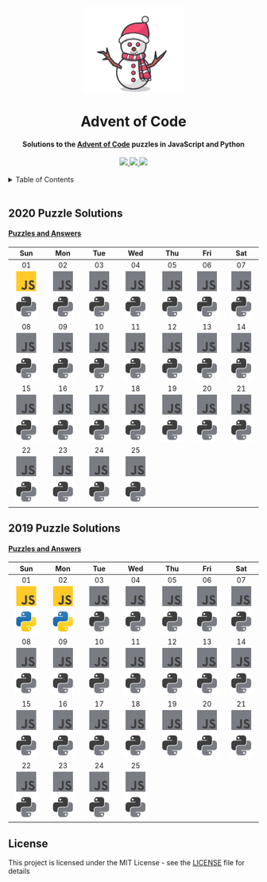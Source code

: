 <div align="center">
    <img src="assets/snowman.svg" width="200px">
    <h1 align="center">Advent of Code</h1>
</div>

<h4 align="center">Solutions to the <a href="https://adventofcode.com/">Advent of Code</a> puzzles in JavaScript and Python</h4>

<div align="center">
    <a href="https://twitter.com/CBStanley12">
        <img src="https://img.shields.io/badge/ -Follow @CBStanley12-1DA1F2?style=flat&logo=twitter&logoColor=white">
    </a>
    <a href="https://dev.to/cbstanley12">
        <img src="https://img.shields.io/badge/ -View DEV Profile-0A0A0A?style=flat&logo=dev.to">
    </a>
    <a href="https://linkedin.com/in/cbstanley12">
        <img src="https://img.shields.io/badge/ -Connect on LinkedIn-0077B5?style=flat&logo=linkedin">
    </a>
</div>

</br>

<details>
<summary>Table of Contents</summary>

    * [2020 Puzzle Solutions](#2020-puzzle-solutions)
    * [2019 Puzzle Solutions](#2019-puzzle-solutions)

</details>

</br>


## 2020 Puzzle Solutions

#### [Puzzles and Answers](2020/README.md)

| Sun | Mon | Tue | Wed | Thu | Fri | Sat |
| :-: | :-: | :-: | :-: | :-: | :-: | :-: |
| 01 </br> [![JavaScript](assets/js.svg)](2020/javascript/01_solution.js) [![Python Logo](assets/python-unfinished.svg)](2020/python/) | 02 </br> [![JavaScript](assets/js-unfinished.svg)](2020/javascript/) [![Python Logo](assets/python-unfinished.svg)](2020/python/) | 03 </br> [![JavaScript](assets/js-unfinished.svg)](2020/javascript/) [![Python Logo](assets/python-unfinished.svg)](2020/python/) | 04 </br> [![JavaScript](assets/js-unfinished.svg)](2020/javascript/) [![Python Logo](assets/python-unfinished.svg)](2020/python/) | 05 </br> [![JavaScript](assets/js-unfinished.svg)](2020/javascript/) [![Python Logo](assets/python-unfinished.svg)](2020/python/) | 06 </br> [![JavaScript](assets/js-unfinished.svg)](2020/javascript/) [![Python Logo](assets/python-unfinished.svg)](2020/python/) | 07 </br> [![JavaScript](assets/js-unfinished.svg)](2020/javascript) [![Python Logo](assets/python-unfinished.svg)](2019/python/) |
| 08 </br> [![JavaScript](assets/js-unfinished.svg)](2020/javascript/) [![Python Logo](assets/python-unfinished.svg)](2020/python/) | 09 </br> [![JavaScript](assets/js-unfinished.svg)](2020/javascript/) [![Python Logo](assets/python-unfinished.svg)](2020/python/02_solution.js) | 10 </br> [![JavaScript](assets/js-unfinished.svg)](2020/javascript/) [![Python Logo](assets/python-unfinished.svg)](2020/python/) | 11 </br> [![JavaScript](assets/js-unfinished.svg)](2020/javascript/) [![Python Logo](assets/python-unfinished.svg)](2020/python/) | 12 </br> [![JavaScript](assets/js-unfinished.svg)](2020/javascript/) [![Python Logo](assets/python-unfinished.svg)](2020/python/) | 13 </br> [![JavaScript](assets/js-unfinished.svg)](2020/javascript/) [![Python Logo](assets/python-unfinished.svg)](2020/python/) | 14 </br> [![JavaScript](assets/js-unfinished.svg)](2020/javascript/) [![Python Logo](assets/python-unfinished.svg)](2020/python/) |
| 15 </br> [![JavaScript](assets/js-unfinished.svg)](2020/javascript/) [![Python Logo](assets/python-unfinished.svg)](2020/python/) | 16 </br> [![JavaScript](assets/js-unfinished.svg)](2020/javascript/) [![Python Logo](assets/python-unfinished.svg)](2020/python/) | 17 </br> [![JavaScript](assets/js-unfinished.svg)](2020/javascript/) [![Python Logo](assets/python-unfinished.svg)](2020/python/) | 18 </br> [![JavaScript](assets/js-unfinished.svg)](2020/javascript/) [![Python Logo](assets/python-unfinished.svg)](2020/python/) | 19 </br> [![JavaScript](assets/js-unfinished.svg)](2020/javascript/) [![Python Logo](assets/python-unfinished.svg)](2020/python/) | 20 </br> [![JavaScript](assets/js-unfinished.svg)](2020/javascript/) [![Python Logo](assets/python-unfinished.svg)](2020/python/) | 21 </br> [![JavaScript](assets/js-unfinished.svg)](2020/javascript/) [![Python Logo](assets/python-unfinished.svg)](2020/python/) |
| 22 </br> [![JavaScript](assets/js-unfinished.svg)](2020/javascript/) [![Python Logo](assets/python-unfinished.svg)](2020/python/) | 23 </br> [![JavaScript](assets/js-unfinished.svg)](2020/javascript/) [![Python Logo](assets/python-unfinished.svg)](2020/python/) | 24 </br> [![JavaScript](assets/js-unfinished.svg)](2020/javascript/) [![Python Logo](assets/python-unfinished.svg)](2020/python/) | 25 </br> [![JavaScript](assets/js-unfinished.svg)](2020/javascript/) [![Python Logo](assets/python-unfinished.svg)](2020/python/) |


## 2019 Puzzle Solutions

#### [Puzzles and Answers](2019/README.md)

| Sun | Mon | Tue | Wed | Thu | Fri | Sat |
| :-: | :-: | :-: | :-: | :-: | :-: | :-: |
| 01 </br> [![JavaScript](assets/js.svg)](2019/javascript/01.js) [![Python Logo](assets/python.svg)](2019/python/01.py) | 02 </br> [![JavaScript](assets/js.svg)](2019/javascript/02.js) [![Python Logo](assets/python.svg)](2019/python/02.py) | 03 </br> [![JavaScript](assets/js-unfinished.svg)](2019/javascript/) [![Python Logo](assets/python-unfinished.svg)](2019/python/) | 04 </br> [![JavaScript](assets/js-unfinished.svg)](2019/javascript/) [![Python Logo](assets/python-unfinished.svg)](2019/python/) | 05 </br> [![JavaScript](assets/js-unfinished.svg)](2019/javascript/) [![Python Logo](assets/python-unfinished.svg)](2019/python/) | 06 </br> [![JavaScript](assets/js-unfinished.svg)](2019/javascript/) [![Python Logo](assets/python-unfinished.svg)](2019/python/) | 07 </br> [![JavaScript](assets/js-unfinished.svg)](2019/javascript) [![Python Logo](assets/python-unfinished.svg)](2019/python/) |
| 08 </br> [![JavaScript](assets/js-unfinished.svg)](2019/javascript/) [![Python Logo](assets/python-unfinished.svg)](2019/python/) | 09 </br> [![JavaScript](assets/js-unfinished.svg)](2019/javascript/) [![Python Logo](assets/python-unfinished.svg)](2019/python/02_solution.js) | 10 </br> [![JavaScript](assets/js-unfinished.svg)](2019/javascript/) [![Python Logo](assets/python-unfinished.svg)](2019/python/) | 11 </br> [![JavaScript](assets/js-unfinished.svg)](2019/javascript/) [![Python Logo](assets/python-unfinished.svg)](2019/python/) | 12 </br> [![JavaScript](assets/js-unfinished.svg)](2019/javascript/) [![Python Logo](assets/python-unfinished.svg)](2019/python/) | 13 </br> [![JavaScript](assets/js-unfinished.svg)](2019/javascript/) [![Python Logo](assets/python-unfinished.svg)](2019/python/) | 14 </br> [![JavaScript](assets/js-unfinished.svg)](2019/javascript/) [![Python Logo](assets/python-unfinished.svg)](2019/python/) |
| 15 </br> [![JavaScript](assets/js-unfinished.svg)](2019/javascript/) [![Python Logo](assets/python-unfinished.svg)](2019/python/) | 16 </br> [![JavaScript](assets/js-unfinished.svg)](2019/javascript/) [![Python Logo](assets/python-unfinished.svg)](2019/python/) | 17 </br> [![JavaScript](assets/js-unfinished.svg)](2019/javascript/) [![Python Logo](assets/python-unfinished.svg)](2019/python/) | 18 </br> [![JavaScript](assets/js-unfinished.svg)](2019/javascript/) [![Python Logo](assets/python-unfinished.svg)](2019/python/) | 19 </br> [![JavaScript](assets/js-unfinished.svg)](2019/javascript/) [![Python Logo](assets/python-unfinished.svg)](2019/python/) | 20 </br> [![JavaScript](assets/js-unfinished.svg)](2019/javascript/) [![Python Logo](assets/python-unfinished.svg)](2019/python/) | 21 </br> [![JavaScript](assets/js-unfinished.svg)](2019/javascript/) [![Python Logo](assets/python-unfinished.svg)](2019/python/) |
| 22 </br> [![JavaScript](assets/js-unfinished.svg)](2019/javascript/) [![Python Logo](assets/python-unfinished.svg)](2019/python/) | 23 </br> [![JavaScript](assets/js-unfinished.svg)](2019/javascript/) [![Python Logo](assets/python-unfinished.svg)](2019/python/) | 24 </br> [![JavaScript](assets/js-unfinished.svg)](2019/javascript/) [![Python Logo](assets/python-unfinished.svg)](2019/python/) | 25 </br> [![JavaScript](assets/js-unfinished.svg)](2019/javascript/) [![Python Logo](assets/python-unfinished.svg)](2019/python/) |

## License
This project is licensed under the MIT License - see the [LICENSE](LICENSE) file for details